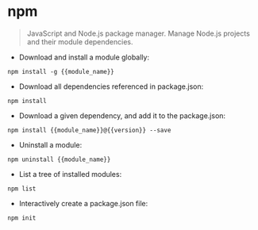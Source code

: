 # npm

> JavaScript and Node.js package manager.
> Manage Node.js projects and their module dependencies.

- Download and install a module globally:

`npm install -g {{module_name}}`

- Download all dependencies referenced in package.json:

`npm install`

- Download a given dependency, and add it to the package.json:

`npm install {{module_name}}@{{version}} --save`

- Uninstall a module:

`npm uninstall {{module_name}}`

- List a tree of installed modules:

`npm list`

- Interactively create a package.json file:

`npm init`
